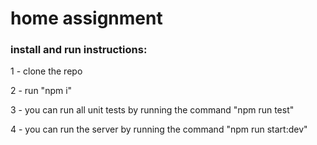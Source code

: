 # home assignment

### install and run instructions:

1 - clone the repo

2 - run "npm i"

3 - you can run all unit tests by running the command "npm run test"

4 - you can run the server by running the command "npm run start:dev"

